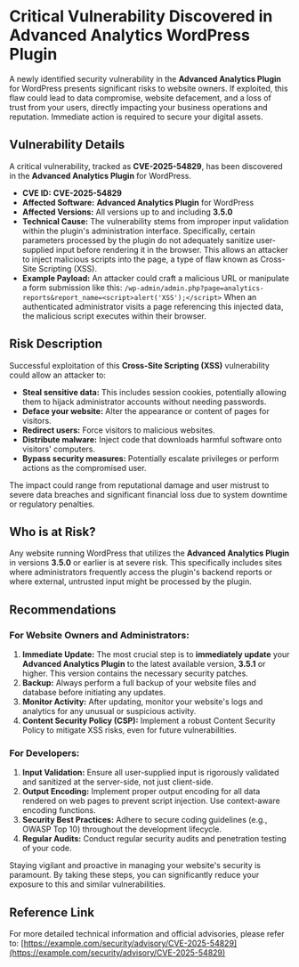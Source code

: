# Critical Vulnerability Discovered in Advanced Analytics WordPress Plugin

A newly identified security vulnerability in the **Advanced Analytics Plugin** for WordPress presents significant risks to website owners. If exploited, this flaw could lead to data compromise, website defacement, and a loss of trust from your users, directly impacting your business operations and reputation. Immediate action is required to secure your digital assets.

## Vulnerability Details

A critical vulnerability, tracked as **CVE-2025-54829**, has been discovered in the **Advanced Analytics Plugin** for WordPress.

*   **CVE ID:** **CVE-2025-54829**
*   **Affected Software:** **Advanced Analytics Plugin** for WordPress
*   **Affected Versions:** All versions up to and including **3.5.0**
*   **Technical Cause:** The vulnerability stems from improper input validation within the plugin's administration interface. Specifically, certain parameters processed by the plugin do not adequately sanitize user-supplied input before rendering it in the browser. This allows an attacker to inject malicious scripts into the page, a type of flaw known as Cross-Site Scripting (XSS).
*   **Example Payload:** An attacker could craft a malicious URL or manipulate a form submission like this:
    `/wp-admin/admin.php?page=analytics-reports&report_name=<script>alert('XSS');</script>`
    When an authenticated administrator visits a page referencing this injected data, the malicious script executes within their browser.

## Risk Description

Successful exploitation of this **Cross-Site Scripting (XSS)** vulnerability could allow an attacker to:

*   **Steal sensitive data:** This includes session cookies, potentially allowing them to hijack administrator accounts without needing passwords.
*   **Deface your website:** Alter the appearance or content of pages for visitors.
*   **Redirect users:** Force visitors to malicious websites.
*   **Distribute malware:** Inject code that downloads harmful software onto visitors' computers.
*   **Bypass security measures:** Potentially escalate privileges or perform actions as the compromised user.

The impact could range from reputational damage and user mistrust to severe data breaches and significant financial loss due to system downtime or regulatory penalties.

## Who is at Risk?

Any website running WordPress that utilizes the **Advanced Analytics Plugin** in versions **3.5.0** or earlier is at severe risk. This specifically includes sites where administrators frequently access the plugin's backend reports or where external, untrusted input might be processed by the plugin.

## Recommendations

### For Website Owners and Administrators:

1.  **Immediate Update:** The most crucial step is to **immediately update** your **Advanced Analytics Plugin** to the latest available version, **3.5.1** or higher. This version contains the necessary security patches.
2.  **Backup:** Always perform a full backup of your website files and database before initiating any updates.
3.  **Monitor Activity:** After updating, monitor your website's logs and analytics for any unusual or suspicious activity.
4.  **Content Security Policy (CSP):** Implement a robust Content Security Policy to mitigate XSS risks, even for future vulnerabilities.

### For Developers:

1.  **Input Validation:** Ensure all user-supplied input is rigorously validated and sanitized at the server-side, not just client-side.
2.  **Output Encoding:** Implement proper output encoding for all data rendered on web pages to prevent script injection. Use context-aware encoding functions.
3.  **Security Best Practices:** Adhere to secure coding guidelines (e.g., OWASP Top 10) throughout the development lifecycle.
4.  **Regular Audits:** Conduct regular security audits and penetration testing of your code.

Staying vigilant and proactive in managing your website's security is paramount. By taking these steps, you can significantly reduce your exposure to this and similar vulnerabilities.

## Reference Link

For more detailed technical information and official advisories, please refer to:
[https://example.com/security/advisory/CVE-2025-54829](https://example.com/security/advisory/CVE-2025-54829)